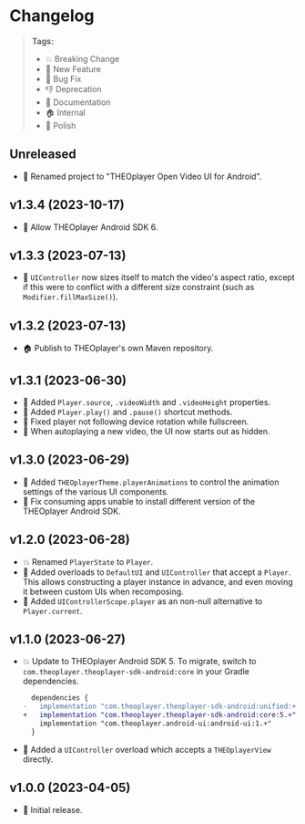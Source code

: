 # Changelog

> **Tags:**
> - 💥 Breaking Change
> - 🚀 New Feature
> - 🐛 Bug Fix
> - 👎 Deprecation
> - 📝 Documentation
> - 🏠 Internal
> - 💅 Polish

## Unreleased

* 💅 Renamed project to "THEOplayer Open Video UI for Android".

## v1.3.4 (2023-10-17)

* 🚀 Allow THEOplayer Android SDK 6.

## v1.3.3 (2023-07-13)

* 💅 `UIController` now sizes itself to match the video's aspect ratio, except if this were to
  conflict with a different size constraint (such as `Modifier.fillMaxSize()`).

## v1.3.2 (2023-07-13)

* 🏠 Publish to THEOplayer's own Maven repository.

## v1.3.1 (2023-06-30)

* 🚀 Added `Player.source`, `.videoWidth` and `.videoHeight` properties.
* 🚀 Added `Player.play()` and `.pause()` shortcut methods.
* 🐛 Fixed player not following device rotation while fullscreen.
* 💅 When autoplaying a new video, the UI now starts out as hidden.

## v1.3.0 (2023-06-29)

* 🚀 Added `THEOplayerTheme.playerAnimations` to control the animation settings of the various UI components.
* 🐛 Fix consuming apps unable to install different version of the THEOplayer Android SDK.

## v1.2.0 (2023-06-28)

* 💥 Renamed `PlayerState` to `Player`.
* 🚀 Added overloads to `DefaultUI` and `UIController` that accept a `Player`.
  This allows constructing a player instance in advance, and even moving it between custom UIs when recomposing.
* 🚀 Added `UIControllerScope.player` as an non-null alternative to `Player.current`. 

## v1.1.0 (2023-06-27)

* 💥 Update to THEOplayer Android SDK 5.
  To migrate, switch to `com.theoplayer.theoplayer-sdk-android:core` in your Gradle dependencies.
  ```diff
    dependencies {
  -   implementation "com.theoplayer.theoplayer-sdk-android:unified:+"
  +   implementation "com.theoplayer.theoplayer-sdk-android:core:5.+"
      implementation "com.theoplayer.android-ui:android-ui:1.+"
    }
  ```
* 🚀 Added a `UIController` overload which accepts a `THEOplayerView` directly.

## v1.0.0 (2023-04-05)

* 🚀 Initial release.
